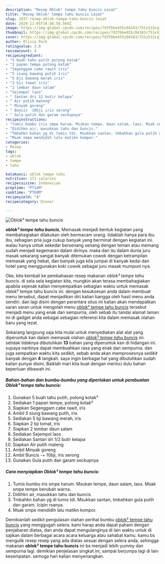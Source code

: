 ```yaml
---
description: "Resep Oblok² tempe tahu buncis Lezat"
title: "Resep Oblok² tempe tahu buncis Lezat"
slug: 1937-resep-oblok-tempe-tahu-buncis-lezat
date: 2020-11-05T16:56:58.564Z
image: https://img-global.cpcdn.com/recipes/7d3fbbe455c04183/751x532cq70/oblok-tempe-tahu-buncis-foto-resep-utama.jpg
thumbnail: https://img-global.cpcdn.com/recipes/7d3fbbe455c04183/751x532cq70/oblok-tempe-tahu-buncis-foto-resep-utama.jpg
cover: https://img-global.cpcdn.com/recipes/7d3fbbe455c04183/751x532cq70/oblok-tempe-tahu-buncis-foto-resep-utama.jpg
author: Olivia Park
ratingvalue: 3.8
reviewcount: 4
recipeingredient:
- "5 buah tahu putih potong kotak"
- "1 papan tempe potong kotak"
- "Segenggam cabe rawit iris"
- "5 siung bawang putih iris"
- "5 bji bawang merah iris"
- "2 bji tomat iris"
- "2 lembar daun salam"
- "Sejempol laos"
- " Santan dri 12 butir kelapa"
- " Air putih mateng"
- " Minyak goreng"
- " Buncis  10bji iris serong"
- " Gula putih dan garam seckupnya"
recipeinstructions:
- "Tumis bumbu iris smpe harum. Msukan tempe, daun salam, laos. Msak smpe tempe berubah warna."
- "Didihkn air, masukkan tahu dan buncis."
- "Tmbahkn bahan yg di tumis tdi. Msukkan santan, tmbahkan gula putih dan garam. Icipin rsanya."
- "Msak smpe mendidih lalu matikn kompor."
categories:
- Resep
tags:
- oblok
- tempe
- tahu

katakunci: oblok tempe tahu 
nutrition: 172 calories
recipecuisine: Indonesian
preptime: "PT14M"
cooktime: "PT60M"
recipeyield: "4"
recipecategory: Dinner

---
```



![Oblok² tempe tahu buncis](https://img-global.cpcdn.com/recipes/7d3fbbe455c04183/751x532cq70/oblok-tempe-tahu-buncis-foto-resep-utama.jpg)

<b><i>oblok² tempe tahu buncis</i></b>, Memasak menjadi bentuk kegiatan yang membahagiakan dilakukan oleh bermacam orang. tidaklah hanya para ibu ibu, sebagian pria juga cukup banyak yang berminat dengan kegiatan ini. walau hanya untuk sekedar bersenang senang dengan teman atau memang sudah menjadi kegemaran dalam dirinya. maka dari itu dalam dunia juru masak sekarang sangat banyak ditemukan cowok dengan ketrampilan memasak yang hebat, dan banyak juga kita jumpai di banyak kedai dan hotel yang menggunakan koki cowok sebagai juru masak mumpuni nya.



Oke, kita kembali ke pembahasan resep makanan <i>oblok² tempe tahu buncis</i>. di sela sela kegiatan kita, mungkin akan terasa membahagiakan apabila sejenak kalian menyempatkan sebagian waktu untuk memasak oblok² tempe tahu buncis ini. dengan kesuksesan anda dalam membuat menu tersebut, dapat menjadikan diri kalian bangga oleh hasil menu anda sendiri. dan lagi disini dengan perantara situs ini kalian akan mendapatkan saran saran untuk mengolah menu <u>oblok² tempe tahu buncis</u> tersebut menjadi menu yang enak dan sempurna, oleh sebab itu tandai alamat laman ini di gadget anda sebagai sebagian referensi kita dalam memasak olahan baru yang lezat.


Sekarang langsung saja kita mulai untuk menyediakan alat alat yang diperuntuk kan dalam memasak olahan <u><i>oblok² tempe tahu buncis</i></u> ini. setidak tidaknya dibutuhkan <b>13</b> bahan yang diperuntuk kan di hidangan ini. supaya nantinya dapat membuahkan rasa yang enak dan sempurna. dan juga sempatkan waktu kita sedikit, sebab anda akan memprosesnya sedikit banyak dengan <b>4</b> langkah. saya ingin berbagai hal yang dibutuhkan sudah kalian punyai disini, Baiklah mari kita buat dengan merinci dulu bahan keperluan dibawah ini.

<!--inarticleads1-->

##### Bahan-bahan dan bumbu-bumbu yang diperlukan untuk pembuatan Oblok² tempe tahu buncis:

1. Gunakan 5 buah tahu putih, potong kotak²
1. Sediakan 1 papan tempe, potong kotak²
1. Siapkan Segenggam cabe rawit, iris
1. Ambil 5 siung bawang putih, iris
1. Sediakan 5 bji bawang merah, iris
1. Siapkan 2 bji tomat, iris
1. Siapkan 2 lembar daun salam
1. Sediakan Sejempol laos
1. Sediakan  Santan dri 1/2 butir kelapa
1. Siapkan  Air putih mateng
1. Ambil  Minyak goreng
1. Ambil  Buncis -+ 10bji, iris serong
1. Gunakan  Gula putih dan garam seckupnya




<!--inarticleads2-->

##### Cara menyiapkan Oblok² tempe tahu buncis:

1. Tumis bumbu iris smpe harum. Msukan tempe, daun salam, laos. Msak smpe tempe berubah warna.
1. Didihkn air, masukkan tahu dan buncis.
1. Tmbahkn bahan yg di tumis tdi. Msukkan santan, tmbahkan gula putih dan garam. Icipin rsanya.
1. Msak smpe mendidih lalu matikn kompor.




Demikianlah sedikit pengulasan olahan perihal bumbu <u>oblok² tempe tahu buncis</u> yang menggugah selera. kami harap anda dapat paham dengan penjabaran diatas, dan anda dapat mengulanginya di lain waktu untuk di sajikan dalam berbagai acara acara keluarga atau sahabat kamu. kamu bs mengulik resep resep yang ada diatas sesuai dengan selera anda, sehingga makanan <b>oblok² tempe tahu buncis</b> ini bs menjadi lebih yummy dan sempurna lagi. demikian penjelasan singkat ini, sampai berjumpa lagi di lain kesempatan. semoga hari kalian menyenangkan.

